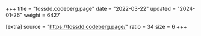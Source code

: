 +++
title = "fossdd.codeberg.page"
date = "2022-03-22"
updated = "2024-01-26"
weight = 6427

[extra]
source = "https://fossdd.codeberg.page/"
ratio = 34
size = 6
+++
